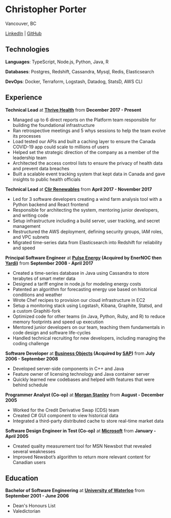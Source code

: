 Christopher Porter
==================
Vancouver, BC

[LinkedIn](https://ca.linkedin.com/in/canadianveggie)
| [GitHub](https://github.com/canadianveggie/)

Technologies
----------
**Languages**: TypeScript, Node.js, Python, Java, R

**Databases**: Postgres, Redshift, Cassandra, Mysql, Redis, Elasticsearch

**DevOps**: Docker, Terraform, Logstash, Datadog, StatsD, AWS CLI


Experience
----------

**Technical Lead** at **[Thrive Health](https://www.thrive.health/)** from **December 2017 - Present**

* Managed up to 6 direct reports on the Platform team responsible for building the foundational infrastructure
* Ran retrospective meetings and 5 whys sessions to help the team evolve its processes
* Load tested our APIs and built a caching layer to ensure the Canada COVID-19 app could scale to millions of users
* Helped set the strategic direction of the company as a member of the leadership team
* Architected the access control lists to ensure the privacy of health data and prevent data breaches
* Built a scalable event tracking system that kept data in Canada and gave insights to public health officials

**Technical Lead** at **[Clir Renewables](https://clir.eco/)** from **April 2017 - November 2017**

* Led for 3 software developers creating a wind farm analysis tool with a Python backend and React frontend
* Responsible for architecting the system, mentoring junior developers, and writing code
* Setup infrastructure including a build server, user tracking, and secret management
* Restructured the AWS deployment, defining security groups, IAM roles, and VPC subnets
* Migrated time-series data from Elasticsearch into Redshift for reliability and speed

**Principal Software Engineer** at **[Pulse Energy](http://pulseenergy.com/) (Acquired by EnerNOC then [Yardi](https://www.yardi.com/))** from **September 2008 - April 2017**

* Created a time-series database in Java using Cassandra to store terabytes of smart meter data
* Designed a tariff engine in node.js for modeling energy costs
* Patented an algorithm for forecasting energy use based on historical conditions and weather
* Wrote Chef recipes to provision our cloud infrastructure in EC2
* Setup a monitoring stack using Logstash, Kibana, Graphite, Statsd, and a custom Graphiti-fork
* Optimized code for other teams (in Java, Python, Ruby, and R) to reduce memory footprints and speed up execution
* Mentored junior developers on our team, teaching them fundamentals in code design and software life-cycles
* Handled technical recruiting for new developers, including managing the coding challenge

**Software Developer** at **[Business Objects](http://businessobjects.com/) (Acquired by [SAP](https://www.sap.com/))** from **July 2006 - September 2008**

* Developed server-side components in C++ and Java
* Feature owner of licensing technology and Java container server
* Quickly learned new codebases and helped with features that were behind schedule

**Programmer Analyst (Co-op)** at **[Morgan Stanley](https://www.morganstanley.com/)** from **August - December 2005**

* Worked for the Credit Derivative Swap (CDS) team
* Created C# GUI component to view historical data
* Integrated a third-party distributed cache to store real-time market data

**Software Design Engineer in Test (Co-op)** at **[Microsoft](https://www.microsoft.com)** from **January - April 2005**

* Created quality measurement tool for MSN Newsbot that revealed several weaknesses
* Improved Newsbot’s algorithm to return more relevant content for Canadian users

Education
---------

**Bachelor of Software Engineering** at **[University of Waterloo](https://uwaterloo.ca/)** from **September 2001 - June 2006**
 * Dean's Honours List
 * Valedictorian
